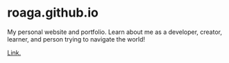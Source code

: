 # roaga.github.io
My personal website and portfolio.
Learn about me as a developer, creator, learner, and person trying to navigate the world!

[Link.](https://roaga.github.io)
